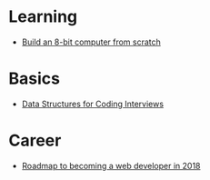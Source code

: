 # Learning

- [Build an 8-bit computer from scratch](https://eater.net/)

# Basics

- [Data Structures for  Coding Interviews](https://www.interviewcake.com/article/python/data-structures-coding-interview)

# Career

- [Roadmap to becoming a web developer in 2018](https://github.com/kamranahmedse/developer-roadmap)

